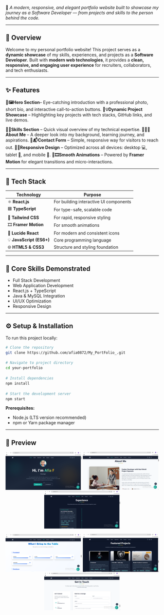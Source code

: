 🚀 *A modern, responsive, and elegant portfolio website built to showcase my journey as a Software Developer — from projects and skills to the person behind the code.*

---

## 🌟 **Overview**

Welcome to my personal portfolio website!
This project serves as a **dynamic showcase** of my skills, experiences, and projects as a **Software Developer**.
Built with **modern web technologies**, it provides a **clean, responsive, and engaging user experience** for recruiters, collaborators, and tech enthusiasts.

---

## ✨ **Features**

🔹**🖼️Hero Section**– Eye-catching introduction with a professional photo, short bio, and interactive call-to-action buttons.
🔹**💡Dynamic Project Showcase** – Highlighting key projects with tech stacks, GitHub links, and live demos.

🔹**🧩Skills Section** – Quick visual overview of my technical expertise.
🔹**👩‍💻About Me** – A deeper look into my background, learning journey, and aspirations.
🔹**📬Contact Form** – Simple, responsive way for visitors to reach out.
🔹**📱Responsive Design** – Optimized across all devices: desktop 💻, tablet 📱, and mobile 📲.
🔹**🎞️Smooth Animations** – Powered by **Framer Motion** for elegant transitions and micro-interactions.

---

## 🧰 **Tech Stack**

| Technology               | Purpose                                |
| ------------------------ | -------------------------------------- |
| ⚛️ **React.js**          | For building interactive UI components |
| 🟦 **TypeScript**        | For type-safe, scalable code           |
| 🎨 **Tailwind CSS**      | For rapid, responsive styling          |
| 🎞️ **Framer Motion**    | For smooth animations                  |
| 🔗 **Lucide React**      | For modern and consistent icons        |
| 💡 **JavaScript (ES6+)** | Core programming language              |
| 🌐 **HTML5 & CSS3**      | Structure and styling foundation       |

---

## 🧠 **Core Skills Demonstrated**

* Full Stack Development
* Web Application Development
* React.js + TypeScript
* Java & MySQL Integration
* UI/UX Optimization
* Responsive Design

---

## ⚙️ **Setup & Installation**

To run this project locally:

```bash
# Clone the repository
git clone https://github.com/afia0872/My_PortFolio_.git

# Navigate to project directory
cd your-portfolio

# Install dependencies
npm install

# Start the development server
npm start
```

**Prerequisites:**

* Node.js (LTS version recommended)
* npm or Yarn package manager

---

## 📸 **Preview**

<p align="center">
  <img src="/src/assets/1.png" alt="Portfolio Preview 1" width="250"/>
  <img src="/src/assets/2.png" alt="Portfolio Preview 2" width="250"/>
  <img src="/src/assets/3.png" alt="Portfolio Preview 3" width="250"/>
</p>

<p align="center">
  <img src="/src/assets/4.png" alt="Portfolio Preview 4" width="250"/>
  <img src="/src/assets/5.png" alt="Portfolio Preview 5" width="250"/>
  <img src="/src/assets/6.png" alt="Portfolio Preview 6" width="250"/>
</p>



